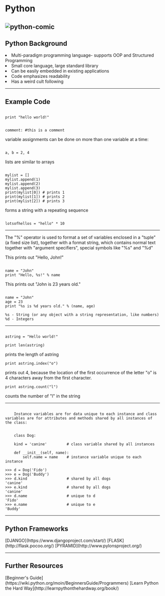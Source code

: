 <h1>Python</h1>


![python-comic](https://imgs.xkcd.com/comics/python.png "XKCD")
----------------------------------------
<h2>Python Background</h2>
<li>Multi-paradigm programming language- supports OOP and Structured Programming</li>
<li>Small core language, large standard library</li>
<li>Can be easily embedded in existing applications</li>
<li>Code emphasizes readability</li> 
<li>Has a weird cult following</li>

----------------------------------------
<h2>Example Code</h2>
<pre><code>
print "hello world!"
</code></pre>
<pre><code>
comment: #this is a comment
</code></pre>
variable assignments can be done on more than one variable at a time:
<pre><code>
a, b = 2, 4
</code></pre>
lists are similar to arrays
<pre><code>
mylist = []
mylist.append(1)
mylist.append(2)
mylist.append(3)
print(mylist[0]) # prints 1
print(mylist[1]) # prints 2
print(mylist[2]) # prints 3
</code></pre>
forms a string with a repeating sequence
<pre><code>
lotsofhellos = "hello" * 10
</code></pre>

-------------------------------------
The "%" operator is used to format a set of variables enclosed in a "tuple" (a fixed size list), together with a format string, which contains normal text together with "argument specifiers", special symbols like "%s" and "%d"

This prints out "Hello, John!"
<pre><code>
name = "John"
print "Hello, %s!" % name
</code></pre>
This prints out "John is 23 years old."
<pre><code>
name = "John"
age = 23
print "%s is %d years old." % (name, age)

%s - String (or any object with a string representation, like numbers)
%d - Integers
</code></pre>

----------------------------------------
<pre><code>
astring = "Hello world!"
</code></pre>
<pre><code>print len(astring)</code></pre> prints the length of astring
<pre><code>print astring.index("o")</code></pre> prints out 4, because the location of the first occurrence of the letter "o" is 4 characters away from the first character.
<pre><code>print astring.count("l")</code></pre> counts the number of "l" in the string
-----------------------------------------------
<pre><code>
	Instance variables are for data unique to each instance and class variables are for attributes and methods shared by all instances of the class:
</code></pre>
<pre><code>
	class Dog:

    kind = 'canine'         # class variable shared by all instances

    def __init__(self, name):
        self.name = name    # instance variable unique to each instance

>>> d = Dog('Fido')
>>> e = Dog('Buddy')
>>> d.kind                  # shared by all dogs
'canine'
>>> e.kind                  # shared by all dogs
'canine'
>>> d.name                  # unique to d
'Fido'
>>> e.name                  # unique to e
'Buddy'
</pre></code>
--------------------------------------
<h2>Python Frameworks</h2>
[DJANGO](https://www.djangoproject.com/start/)
[FLASK](http://flask.pocoo.org/)
[PYRAMID](http://www.pylonsproject.org/)

----------------------------------------
<h2>Further Resources</h2>
[Beginner's Guide](https://wiki.python.org/moin/BeginnersGuide/Programmers)
[Learn Python the Hard Way](http://learnpythonthehardway.org/book/)
	
	


